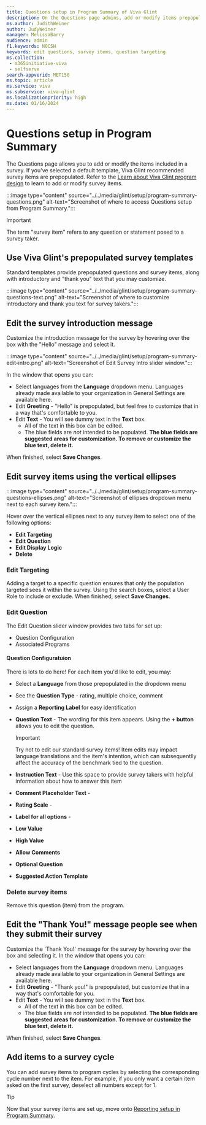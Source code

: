 ```yaml
---
title: Questions setup in Program Summary of Viva Glint
description: On the Questions page admins, add or modify items prepopulated into survey templates.
ms.author: JudithWeiner
author: JudyWeiner
manager: MelissaBarry
audience: admin
f1.keywords: NOCSH
keywords: edit questions, survey items, question targeting
ms.collection: 
 - m365initiative-viva
 - selfserve
search-appverid: MET150
ms.topic: article
ms.service: viva
ms.subservice: viva-glint
ms.localizationpriority: high
ms.date: 01/16/2024
---
```


# Questions setup in Program Summary

The Questions page allows you to add or modify the items included in a survey. If you've selected a default template, Viva Glint recommended survey items are prepopulated. Refer to the [Learn about Viva Glint program design](/../../[training/modules/viva-glint-learn-about-viva-glint-program-design/) to learn to add or modify survey items.

:::image type="content" source="../../media/glint/setup/program-summary-questions.png" alt-text="Screenshot of where to access Questions setup from Program Summary.":::

>[!IMPORTANT]
>The term "survey item" refers to any question or statement posed to a survey taker.

## Use Viva Glint's prepopulated survey templates

Standard templates provide prepopulated questions and survey items, along with introductory and "thank you" text that you may customize.

:::image type="content" source="../../media/glint/setup/program-summary-questions-text.png" alt-text="Screenshot of where to customize introductory and thank you text for survey takers.":::

## Edit the survey introduction message

Customize the introduction message for the survey by hovering over the box with the "Hello" message and select it. 

:::image type="content" source="../../media/glint/setup/program-summary-edit-intro.png" alt-text="Screenshot of Edit Survey Intro slider window.":::

In the window that opens you can:
- Select languages from the **Language** dropdown menu. Languages already made available to your organization in General Settings are available here.
- Edit **Greeting** - "Hello" is prepopulated, but feel free to customize that in a way that's comfortable to you. 
- Edit **Text** - You will see dummy text in the **Text** box.
  - All of the text in this box can be edited.
  - The blue fields are *not* intended to be populated. **The blue fields are suggested areas for customization. To remove or customize the blue text, delete it.** 

When finished, select **Save Changes**.

## Edit survey items using the vertical ellipses

:::image type="content" source="../../media/glint/setup/program-summary-questions-ellipses.png" alt-text="Screenshot of ellipses dropdown menu next to each survey item.":::

Hover over the vertical ellipses next to any survey item to select one of the following options:

- **Edit Targeting**
- **Edit Question**
- **Edit Display Logic**
- **Delete**

### Edit Targeting

Adding a target to a specific question ensures that only the population targeted sees it within the survey. Using the search boxes, select a User Role to include or exclude. When finished, select **Save Changes**.

### Edit Question
The Edit Question slider window provides two tabs for set up:
- Question Configuration
- Associated Programs

#### Question Configuratuion

There is lots to do here! For each item you'd like to edit, you may:
- Select a **Language** from those prepopulated in the dropdown menu
- See the **Question Type** - rating, multiple choice, comment
- Assign a **Reporting Label** for easy identification
- **Question Text** - The wording for this item appears. Using the **+ button** allows you to edit the question.
  
   >[!IMPORTANT]
   > Try not to edit our standard survey items! Item edits may impact language translations and the item's intention, which can subsequentlly affect the accuracy of the benchmark tied to the question.

- **Instruction Text** - Use this space to provide survey takers with helpful information about how to answer this item
- **Comment Placeholder Text** -
- **Rating Scale** -
- **Label for all options** -
- **Low Value**
- **High Value**
- **Allow Comments**
- **Optional Question**
- **Suggested Action Template**

### Delete survey items

Remove this question (item) from the program.

## Edit the "Thank You!" message people see when they submit their survey

Customize the 'Thank You!' message for the survey by hovering over the box and selecting it. In the window that opens you can:

- Select languages from the **Language** dropdown menu. Languages already made available to your organization in General Settings are available here.
- Edit **Greeting** - "Thank you!" is prepopulated, but customize that in a way that's comfortable for you. 
- Edit **Text** - You will see dummy text in the **Text** box.
  - All of the text in this box can be edited.
  - The blue fields are *not* intended to be populated. **The blue fields are suggested areas for customization. To remove or customize the blue text, delete it.** 

When finished, select **Save Changes**.

## Add items to a survey cycle

You can add survey items to program cycles by selecting the corresponding cycle number next to the item. For example, if you only want a certain item asked on the first survey, deselect all numbers except for 1.



>[!TIP]
>Now that your survey items are set up, move onto [Reporting setup in Program Summary](https://go.microsoft.com/fwlink/?linkid=2230977).

